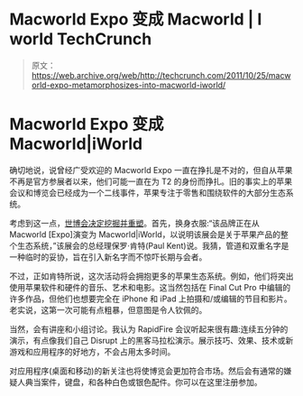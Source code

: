 # Macworld Expo 变成 Macworld | I world TechCrunch

> 原文：<https://web.archive.org/web/http://techcrunch.com/2011/10/25/macworld-expo-metamorphosizes-into-macworld-iworld/>

# Macworld Expo 变成 Macworld|iWorld

确切地说，说曾经广受欢迎的 Macworld Expo 一直在挣扎是不对的，但自从苹果不再是官方参展者以来，他们可能一直在为 T2 的身份而挣扎。旧的事实上的苹果会议和博览会已经成为一个二线事件，苹果专注于零售和围绕软件的大部分生态系统。

考虑到这一点，[世博会决定挖掘并重塑](https://web.archive.org/web/20230203064241/http://www.macworld.com/article/163225/2011/10/as_registration_opens_macworld_expo_unveils_new_name_focus.html)。首先，换身衣服:“该品牌正在从 Macworld [Expo]演变为 Macworld|iWorld，以说明该展会是关于苹果产品的整个生态系统，”该展会的总经理保罗·肯特(Paul Kent)说。我猜，管道和双重名字是一种临时的妥协，旨在引入新名字而不惊吓长期与会者。

不过，正如肯特所说，这次活动将会拥抱更多的苹果生态系统。例如，他们将突出使用苹果软件和硬件的音乐、艺术和电影。这当然包括在 Final Cut Pro 中编辑的许多作品，但他们也想要完全在 iPhone 和 iPad 上拍摄和/或编辑的节目和影片。老实说，这第一次可能有点粗暴，但意图是令人钦佩的。

当然，会有讲座和小组讨论。我认为 RapidFire 会议听起来很有趣:连续五分钟的演示，有点像我们自己 Disrupt 上的黑客马拉松演示。展示技巧、效果、技术或新游戏和应用程序的好地方，不会占用太多时间。

对应用程序(桌面和移动)的新关注也将使博览会更加符合市场。然后会有通常的嫌疑人典当案件，键盘，和各种白色或银色配件。你可以在这里注册参加。